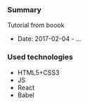 ### Summary ###
Tutorial from boook

* Date: 2017-02-04 - ...

### Used technologies ###

* HTML5+CSS3
* JS
* React
* Babel